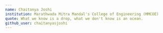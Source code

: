 ```yaml
---
name: Chaitanya Joshi
institution: Marathwada Mitra Mandal's College of Engineering (MMCOE)
quote: What we know is a drop, what we don't know is an ocean.
github_user: chaitanyasjoshi
---
```

